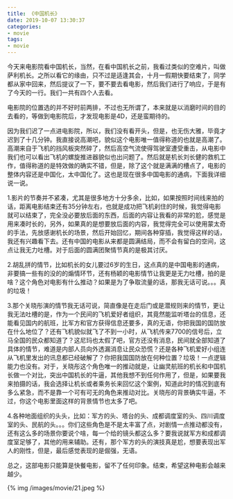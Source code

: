 ```yaml
---
title: 《中国机长》
date: 2019-10-07 13:30:37
categories:
- movie
tags:
- movie
---
```

今天来电影院看中国机长，当然，在看中国机长之前，我看过类似的空难片，叫做萨利机长。之所以看它的缘由，只不过是适逢其会，十月一假期快要结束了，同学都从家中回来，然后提议了一下，要不要去看电影，然后我们进行了响应，于是有了今天的一行。我们一共有四个人去看。
<!-- more -->
电影院的位置选的并不好时前两排，不过也无所谓了，本来就是以消磨时间的目的去看的，等做到电影院后，才发现电影是4D，还是蛮期待的。

因为我们迟了一点进电影院，所以，我们没有看开头，但是，也无伤大雅，毕竟才迟到了十几分钟。我直接说高潮吧，貌似这个电影唯一值得称道的也就是高潮了。高潮来自于飞机的挡风板突然碎了，然后高空气流使得驾驶室遭受重击，从电影中我们也可以看出飞机的螺旋推进器貌似也出问题了。然后就是机长刘长健的救机工作，值得称道的是特效做的确实不错，但是，除了这个就是满满的槽点了，电影的整体内容还是中国化，太中国化了。这也是现在很多中国电影的通病，下面我详细说一说。

1.影片的节奏并不紧凑，尤其是很多地方十分多余，比如，如果按照时间线来拍的话，距离电影结束还有35分钟左右，也就是成功把飞机刹住的时候，我觉得电影就可以结束了，完全没必要放后面的东西，后面的内容让我看的非常的尬，感觉是用来凑时长的，另外，如果真的是想要放后面的内容，我觉得完全可以使用蒙太奇的手法，先放感谢机长的场景，然后开始回忆，期间各种穿插，我觉得这样的话，我还有兴趣看下去。还有中国的电影从来都是圆满结局，而不会有留白的空间，这点让我无力吐槽。对于后面的圆满团聚情节真的是极其讨厌。

2.胡乱拼的情节，比如机长的女儿要过6岁的生日，这点真的是中国电影的通病，非要搞一些有的没的的煽情环节，还有杨颖的电影情节让我更是无力吐槽，拍的是啥？这个角色对电影有什么推动？如果是为了争取流量的话，那我无话可说。。。真的垃圾！

3.那个关晓彤演的情节我无话可说，简直像是在走后门或是潜规则来的情节，更让我无法吐槽的是，作为一个民间的飞机爱好者组织，其竟然能监听塔台的信息，还能看见国内的航班，比军方和官方获得信息还要多，真的无语，你把我国的国防放在什么地位了？还有飞机貌似就飞了不到一小时，从飞机传来7700的信号后，立马全国的民众都知道了？这尼玛也太假了吧，官方还没有消息，民间就全部知道了具体的情节，难道是内部人员向外透漏消息让民众恐慌？还是各种飞机爱好小组连从飞机里发出的讯息都已经破解了？你把我国国防放在何种位置？垃圾！一点逻辑能力也没有。对于，关晓彤这个角色唯一的推动就是，让幽灵航班的机长和中国机长做一个对比，突出中国机长的牛逼，其他我想不到任何作用了，但是，如果要我来拍摄的话，我会选择让机长或者乘务长来回忆这个案例，知道此时的情况到底有多么紧急，而不是靠一个可有可无的角色来推动对比。关晓彤的背景确实牛逼，不过，你这个电影里面这样的背景情节也太多了吧。

4.各种地面组织的头头，比如：军方的头、塔台的头、成都调度室的头、四川调度室的头、民航的头。。。你们这些角色是不是太丰富了点，对剧情一点推动都没有，还有这么多的场景你要说个啥，每一个给的镜头都这么多？要我说就军方和成都调度室足够了，其他的用来辅助。还有，那个军方的头的演技真是尬，想要表现出军人的刚性，但是，最后感觉表现的是倔强，无语。

总之，这部电影只能算是快餐电影，留不了任何印象。结束，希望这种电影会越来越少。

{% img /images/movie/21.jpeg %}